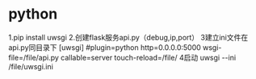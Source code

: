 # python
1.pip install uwsgi
2.创建flask服务api.py（debug,ip,port）
3建立ini文件在api.py同目录下
[uwsgi]
#plugin=python
http=0.0.0.0:5000
wsgi-file=/file/api.py
callable=server
touch-reload=/file/
4启动
uwsgi --ini /file/uwsgi.ini
